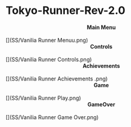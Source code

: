 # Tokyo-Runner-Rev-2.0

<b> <center>  Main Menu </b> </center> </br>
[](SS/Vanilia Runner Menuu.png)
<b> <center>  Controls </b> </center> </br>
[](SS/Vanilia Runner  Controls.png)
<b> <center>  Achievements </b> </center> </br>
[](SS/Vanilia Runner Achievements .png)
<b> <center>  Game </b> </center> </br>
[](SS/Vanilia Runner Play.png)
<b> <center>  GameOver </b> </center> </br>
[](SS/Vanilia Runner Game Over.png)





